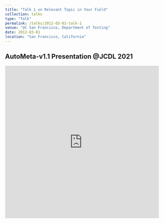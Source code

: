 ```yaml
---
title: "Talk 1 on Relevant Topic in Your Field"
collection: talks
type: "Talk"
permalink: /talks/2012-03-01-talk-1
venue: "UC San Francisco, Department of Testing"
date: 2012-03-01
location: "San Francisco, California"
---
```


## AutoMeta-v1.1 Presentation @JCDL 2021

<iframe src="https://www.youtube.com/watch?v=X03FHxn1rH4&ab_channel=TasinChoudhury" width="100%" height="500" frameborder="no" border="0" marginwidth="0" marginheight="0"></iframe>